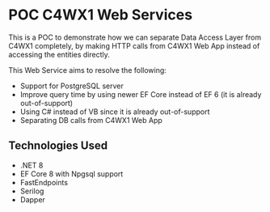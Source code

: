 # POC C4WX1 Web Services

This is a POC to demonstrate how we can separate Data Access Layer from C4WX1 completely, by making HTTP calls from C4WX1 Web App instead of accessing the entities directly.

This Web Service aims to resolve the following:
- Support for PostgreSQL server
- Improve query time by using newer EF Core instead of EF 6 (it is already out-of-support)
- Using C# instead of VB since it is already out-of-support
- Separating DB calls from C4WX1 Web App

## Technologies Used
- .NET 8
- EF Core 8 with Npgsql support
- FastEndpoints
- Serilog
- Dapper
